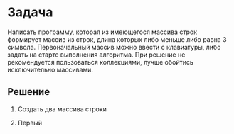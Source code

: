 # Задача

Написать программу, которая из имеющегося массива строк формирует массив из строк, 
длина которых либо меньше либо равна 3 символа. Первоначальный массив можно ввести с клавиатуры, 
либо задать на старте выполнения алгоритма.
При решение не рекомендуется пользоваться коллекциями, лучше обойтись исключительно массивами.

## Решение

1. Создать два массива строки

2. Первый 
